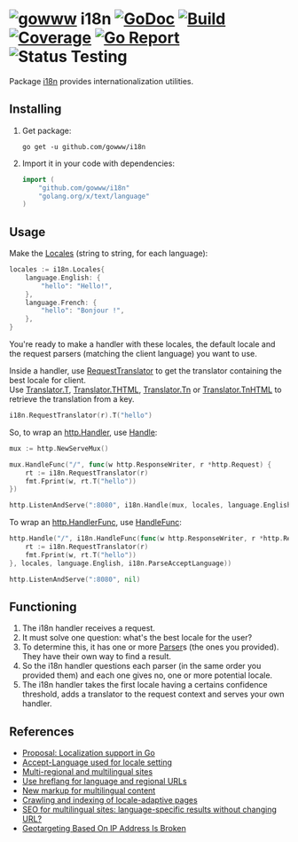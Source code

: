 # [![gowww](https://avatars.githubusercontent.com/u/18078923?s=20)](https://github.com/gowww) i18n [![GoDoc](https://godoc.org/github.com/gowww/i18n?status.svg)](https://godoc.org/github.com/gowww/i18n) [![Build](https://travis-ci.org/gowww/i18n.svg?branch=master)](https://travis-ci.org/gowww/i18n) [![Coverage](https://coveralls.io/repos/github/gowww/i18n/badge.svg?branch=master)](https://coveralls.io/github/gowww/i18n?branch=master) [![Go Report](https://goreportcard.com/badge/github.com/gowww/i18n)](https://goreportcard.com/report/github.com/gowww/i18n) ![Status Testing](https://img.shields.io/badge/status-testing-orange.svg)

Package [i18n](https://godoc.org/github.com/gowww/i18n) provides internationalization utilities.

## Installing

1. Get package:

	```Shell
	go get -u github.com/gowww/i18n
	```

2. Import it in your code with dependencies:

	```Go
	import (
		"github.com/gowww/i18n"
		"golang.org/x/text/language"
	)
	```

## Usage

Make the [Locales](https://godoc.org/github.com/gowww/i18n#Locales) (string to string, for each language):

```Go
locales := i18n.Locales{
	language.English: {
		"hello": "Hello!",
	},
	language.French: {
		"hello": "Bonjour !",
	},
}
```

You're ready to make a handler with these locales, the default locale and the request parsers (matching the client language) you want to use.

Inside a handler, use [RequestTranslator](https://godoc.org/github.com/gowww/i18n#RequestTranslator) to get the translator containing the best locale for client.  
Use [Translator.T](https://godoc.org/github.com/gowww/i18n#Translator.T), [Translator.THTML](https://godoc.org/github.com/gowww/i18n#Translator.THTML), [Translator.Tn](https://godoc.org/github.com/gowww/i18n#Translator.Tn) or [Translator.TnHTML](https://godoc.org/github.com/gowww/i18n#Translator.TnHTML) to retrieve the translation from a key.


```Go
i18n.RequestTranslator(r).T("hello")
```

So, to wrap an [http.Handler](https://golang.org/pkg/net/http/#Handler), use [Handle](https://godoc.org/github.com/gowww/i18n#Handle):

```Go
mux := http.NewServeMux()

mux.HandleFunc("/", func(w http.ResponseWriter, r *http.Request) {
	rt := i18n.RequestTranslator(r)
	fmt.Fprint(w, rt.T("hello"))
})

http.ListenAndServe(":8080", i18n.Handle(mux, locales, language.English, i18n.ParseAcceptLanguage))
```

To wrap an [http.HandlerFunc](https://golang.org/pkg/net/http/#HandlerFunc), use [HandleFunc](https://godoc.org/github.com/gowww/i18n#HandleFunc):

```Go
http.Handle("/", i18n.HandleFunc(func(w http.ResponseWriter, r *http.Request) {
	rt := i18n.RequestTranslator(r)
	fmt.Fprint(w, rt.T("hello"))
}, locales, language.English, i18n.ParseAcceptLanguage))

http.ListenAndServe(":8080", nil)
```

## Functioning

1. The i18n handler receives a request.
2. It must solve one question: what's the best locale for the user?
3. To determine this, it has one or more [Parser](https://godoc.org/github.com/gowww/i18n#Parser)s (the ones you provided). They have their own way to find a result.
4. So the i18n handler questions each parser (in the same order you provided them) and each one gives no, one or more potential locale.
5. The i18n handler takes the first locale having a certains confidence threshold, adds a translator to the request context and serves your own handler.

## References

- [Proposal: Localization support in Go](https://github.com/golang/proposal/blob/master/design/12750-localization.md)
- [Accept-Language used for locale setting](https://www.w3.org/International/questions/qa-accept-lang-locales)
- [Multi-regional and multilingual sites](https://support.google.com/webmasters/answer/182192)
- [Use hreflang for language and regional URLs](https://support.google.com/webmasters/answer/189077)
- [New markup for multilingual content](https://webmasters.googleblog.com/2011/12/new-markup-for-multilingual-content.html)
- [Crawling and indexing of locale-adaptive pages](https://webmasters.googleblog.com/2015/01/crawling-and-indexing-of-locale.html)
- [SEO for multilingual sites: language-specific results without changing URL?](https://stackoverflow.com/a/16624252/1882003)
- [Geotargeting Based On IP Address Is Broken](http://www.stateofdigital.com/geotargeting-based-on-ip-address-is-broken/)
